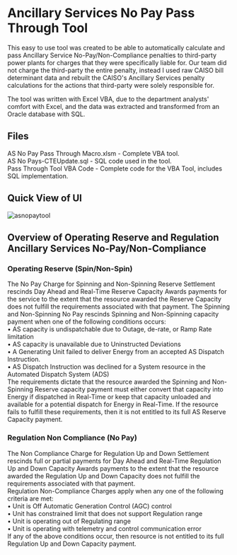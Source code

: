# Ancillary Services No Pay Pass Through Tool
This easy to use tool was created to be able to automatically calculate and pass Ancillary Service No-Pay/Non-Compliance penalties to third-party power plants for charges that they were specifically liable for. Our team did not charge the third-party the entire penalty, instead I used raw CAISO bill determinant data and rebuilt the CAISO's Ancillary Services penalty calculations for the actions that third-party were solely responsible for.

The tool was written with Excel VBA, due to the department analysts' comfort with Excel, and the data was extracted and transformed from an Oracle database with SQL.

## Files
AS No Pay Pass Through Macro.xlsm - Complete VBA tool. <br />
AS No Pays-CTEUpdate.sql - SQL code used in the tool. <br />
Pass Through Tool VBA Code - Complete code for the VBA Tool, includes SQL implementation. 

## Quick View of UI
![asnopaytool](../master/AS%20No%20Pay.png)

## Overview of Operating Reserve and Regulation Ancillary Services No-Pay/Non-Compliance
### Operating Reserve (Spin/Non-Spin) 
The No Pay Charge for Spinning and Non-Spinning Reserve Settlement rescinds Day Ahead and Real-Time Reserve Capacity Awards payments for the service to the extent that the resource awarded the Reserve Capacity does not fulfill the requirements associated with that payment.  The Spinning and Non-Spinning No Pay rescinds Spinning and Non-Spinning capacity payment when one of the following conditions occurs:<br />
    • AS capacity is undispatchable due to Outage, de-rate, or Ramp Rate limitation<br />
    • AS capacity is unavailable due to Uninstructed Deviations<br />
    • A Generating Unit failed to deliver Energy from an accepted AS Dispatch Instruction.  <br />
    • AS Dispatch Instruction was declined for a System resource in the Automated Dispatch System (ADS)<br />
The requirements dictate that the resource awarded the Spinning and Non-Spinning Reserve capacity payment must either convert that capacity into Energy if dispatched in Real-Time or keep that capacity unloaded and available for a potential dispatch for Energy in Real-Time.  If the resource fails to fulfill these requirements, then it is not entitled to its full AS Reserve Capacity payment. <br />

### Regulation Non Compliance (No Pay)
The Non Compliance Charge for Regulation Up and Down Settlement rescinds full or partial payments for Day Ahead and Real-Time Regulation Up and Down Capacity Awards payments to the extent that the resource awarded the Regulation Up and Down Capacity does not fulfill the requirements associated with that payment.<br />
Regulation Non-Compliance Charges apply when any one of the following criteria are met:<br />
    • Unit is Off Automatic Generation Control (AGC) control<br />
    • Unit has constrained limit that does not support Regulation range<br />
    • Unit is operating out of Regulating range<br />
    • Unit is operating with telemetry and control communication error<br />
If any of the above conditions occur, then resource is not entitled to its full Regulation Up and Down Capacity payment.  <br />
